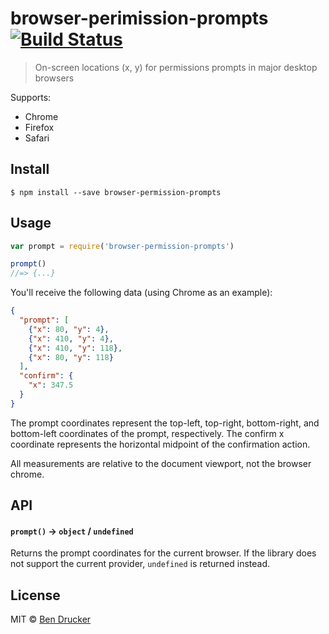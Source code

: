 # browser-perimission-prompts [![Build Status](https://travis-ci.org/bendrucker/browser-permission-prompts.svg?branch=master)](https://travis-ci.org/bendrucker/browser-permission-prompts)

> On-screen locations (x, y) for permissions prompts in major desktop browsers

Supports:

* Chrome
* Firefox
* Safari

## Install

```
$ npm install --save browser-permission-prompts
```


## Usage

```js
var prompt = require('browser-permission-prompts')

prompt()
//=> {...}
```

You'll receive the following data (using Chrome as an example):

```json
{
  "prompt": [
    {"x": 80, "y": 4},
    {"x": 410, "y": 4},
    {"x": 410, "y": 118},
    {"x": 80, "y": 118}
  ],
  "confirm": {
    "x": 347.5
  }
}
```

The prompt coordinates represent the top-left, top-right, bottom-right, and bottom-left coordinates of the prompt, respectively. The confirm x coordinate represents the horizontal midpoint of the confirmation action.

All measurements are relative to the document viewport, not the browser chrome.

## API

#### `prompt()` -> `object` / `undefined`

Returns the prompt coordinates for the current browser. If the library does not support the current provider, `undefined` is returned instead.


## License

MIT © [Ben Drucker](http://bendrucker.me)
